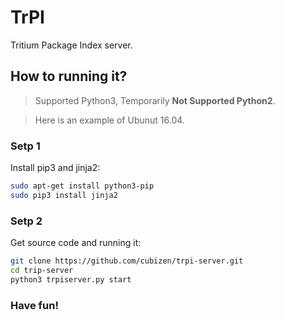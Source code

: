 # TrPI
Tritium Package Index server.

## How to running it?
> Supported Python3, Temporarily **Not Supported Python2**.

> Here is an example of Ubunut 16.04.

### Setp 1
Install pip3 and jinja2:

```Bash
sudo apt-get install python3-pip
sudo pip3 install jinja2
```

### Setp 2
Get source code and running it:

```bash
git clone https://github.com/cubizen/trpi-server.git
cd trip-server
python3 trpiserver.py start
```
### Have fun!


